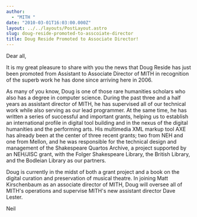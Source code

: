 ```yaml
---
author:
  - "MITH "
date: "2010-03-01T16:03:00.000Z"
layout: ../../layouts/PostLayout.astro
slug: doug-reside-promoted-to-asscoiate-director
title: Doug Reside Promoted to Associate Director!
---
```


Dear all,

It is my great pleasure to share with you the news that Doug Reside has just been promoted from Assistant to Associate Director of MITH in recognition of the superb work he has done since arriving here in 2006.

As many of you know, Doug is one of those rare humanities scholars who also has a degree in computer science. During the past three and a half years as assistant director of MITH, he has supervised all of our technical work while also serving as our lead programmer. At the same time, he has written a series of successful and important grants, helping us to establish an international profile in digital tool building and in the nexus of the digital humanities and the performing arts. His multimedia XML markup tool AXE has already been at the center of three recent grants; two from NEH and one from Mellon, and he was responsible for the technical design and management of the Shakespeare Quartos Archive, a project supported by an NEH/JISC grant, with the Folger Shakespeare Library, the British Library, and the Bodleian Library as our partners.

Doug is currently in the midst of both a grant project and a book on the digital curation and preservation of musical theatre. In joining Matt Kirschenbaum as an associate director of MITH, Doug will oversee all of MITH's operations and supervise MITH's new assistant director Dave Lester.

Neil
